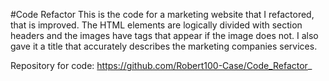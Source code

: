 #Code Refactor
This is the code for a marketing website that I refactored, that is improved. The HTML elements are logically divided with section headers and the images
have tags that appear if the image does not. I also gave it a title that accurately describes the marketing companies services.

Repository for code: https://github.com/Robert100-Case/Code_Refactor_
